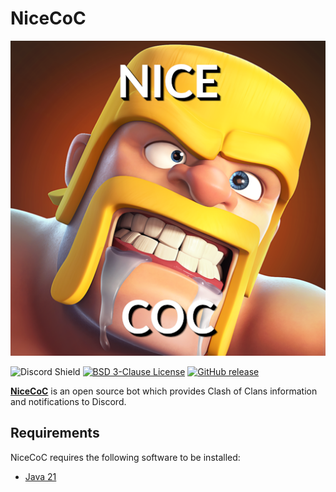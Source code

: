 # NiceCoC

![NiceCoC](NiceCoC.png)

![Discord Shield](https://discordapp.com/api/guilds/452233740408717313/widget.png?style=shield)
[![BSD 3-Clause License](https://img.shields.io/badge/license-BSD%203--Clause-blue.svg)](https://opensource.org/license/bsd-3-clause)
[![GitHub release](https://img.shields.io/github/release/Ixirsii/NiceCoC.svg?style=flat)](https://github.com/Ixirsii/NiceCoC/releases/latest)

[**NiceCoC**](https://github.com/Ixirsii/NiceCoC) is an open
source bot which provides Clash of Clans information and notifications to
Discord.

## Requirements

NiceCoC requires the following software to be installed:

- [Java 21](https://adoptium.net/temurin/releases?version=21)
